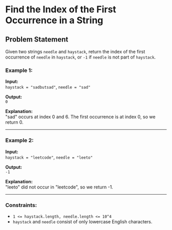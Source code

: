 # Find the Index of the First Occurrence in a String

## Problem Statement

Given two strings `needle` and `haystack`, return the index of the first occurrence of `needle` in `haystack`, or `-1` if `needle` is not part of `haystack`.

### Example 1:

**Input:**  
`haystack = "sadbutsad"`, `needle = "sad"`

**Output:**  
`0`

**Explanation:**  
"sad" occurs at index 0 and 6. The first occurrence is at index 0, so we return 0.

---

### Example 2:

**Input:**  
`haystack = "leetcode"`, `needle = "leeto"`

**Output:**  
`-1`

**Explanation:**  
"leeto" did not occur in "leetcode", so we return -1.

---

### Constraints:

- `1 <= haystack.length, needle.length <= 10^4`
- `haystack` and `needle` consist of only lowercase English characters.

